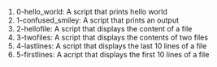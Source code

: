 1. 0-hello_world: A script that prints hello world
2. 1-confused_smiley: A script that prints an output
3. 2-hellofile: A script that displays the content of a file
4. 3-twofiles: A script that displays the contents of two files
5. 4-lastlines: A script that displays the last 10 lines of a file
6. 5-firstlines: A acript that displays the first 10 lines of a file 
